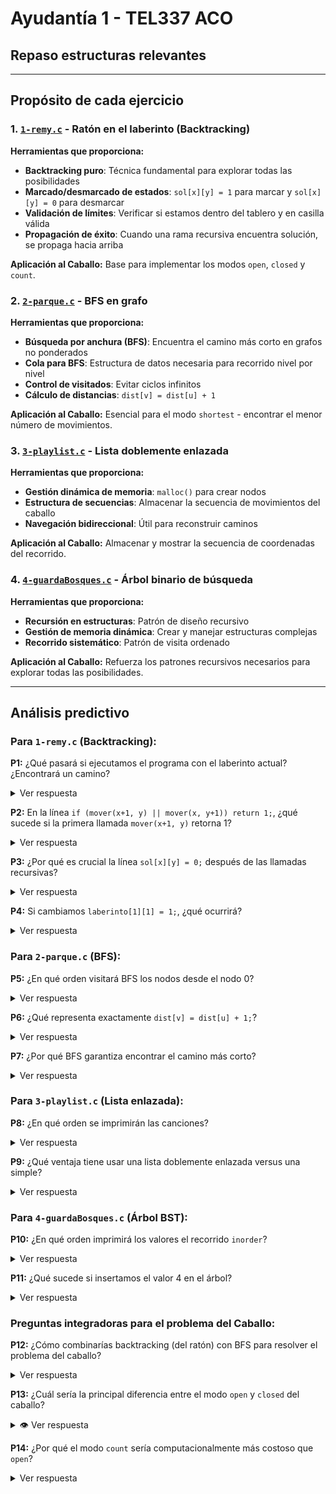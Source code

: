 # Ayudantía 1 - TEL337 ACO
## Repaso estructuras relevantes

---

## Propósito de cada ejercicio

### 1. [`1-remy.c`](1-remy.c) - Ratón en el laberinto (Backtracking)
**Herramientas que proporciona:**
- **Backtracking puro**: Técnica fundamental para explorar todas las posibilidades
- **Marcado/desmarcado de estados**: `sol[x][y] = 1` para marcar y `sol[x][y] = 0` para desmarcar
- **Validación de límites**: Verificar si estamos dentro del tablero y en casilla válida
- **Propagación de éxito**: Cuando una rama recursiva encuentra solución, se propaga hacia arriba

**Aplicación al Caballo:** Base para implementar los modos `open`, `closed` y `count`.

### 2. [`2-parque.c`](2-parque.c) - BFS en grafo
**Herramientas que proporciona:**
- **Búsqueda por anchura (BFS)**: Encuentra el camino más corto en grafos no ponderados
- **Cola para BFS**: Estructura de datos necesaria para recorrido nivel por nivel
- **Control de visitados**: Evitar ciclos infinitos
- **Cálculo de distancias**: `dist[v] = dist[u] + 1`

**Aplicación al Caballo:** Esencial para el modo `shortest` - encontrar el menor número de movimientos.

### 3. [`3-playlist.c`](3-playlist.c) - Lista doblemente enlazada
**Herramientas que proporciona:**
- **Gestión dinámica de memoria**: `malloc()` para crear nodos
- **Estructura de secuencias**: Almacenar la secuencia de movimientos del caballo
- **Navegación bidireccional**: Útil para reconstruir caminos

**Aplicación al Caballo:** Almacenar y mostrar la secuencia de coordenadas del recorrido.

### 4. [`4-guardaBosques.c`](4-guardaBosques.c) - Árbol binario de búsqueda
**Herramientas que proporciona:**
- **Recursión en estructuras**: Patrón de diseño recursivo
- **Gestión de memoria dinámica**: Crear y manejar estructuras complejas
- **Recorrido sistemático**: Patrón de visita ordenado

**Aplicación al Caballo:** Refuerza los patrones recursivos necesarios para explorar todas las posibilidades.

---

## Análisis predictivo

### Para `1-remy.c` (Backtracking):

**P1:** ¿Qué pasará si ejecutamos el programa con el laberinto actual? ¿Encontrará un camino?
<details>
<summary>Ver respuesta</summary>
<b>R1:</b> Sí, encontrará un camino. El laberinto permite ir de (0,0) a (3,3) moviéndose solo hacia abajo y derecha.
</details>

**P2:** En la línea `if (mover(x+1, y) || mover(x, y+1)) return 1;`, ¿qué sucede si la primera llamada `mover(x+1, y)` retorna 1?
<details>
<summary> Ver respuesta</summary>
<b>R2:</b> Se ejecuta el <code>return 1</code> inmediatamente debido al operador <code>||</code> (cortocircuito), sin evaluar <code>mover(x, y+1)</code>.
</details>

**P3:** ¿Por qué es crucial la línea `sol[x][y] = 0;` después de las llamadas recursivas?
<details>
<summary> Ver respuesta</summary>
<b>R3:</b> Porque desmarca la casilla para que pueda ser usada en otros caminos alternativos. Sin esto, el backtracking no funcionaría correctamente.
</details>

**P4:** Si cambiamos `laberinto[1][1] = 1;`, ¿qué ocurrirá?
<details>
<summary> Ver respuesta</summary>
<b>R4:</b> El programa reportará "No hay camino posible" porque se bloquea una casilla crítica en el único camino viable.
</details>

### Para `2-parque.c` (BFS):

**P5:** ¿En qué orden visitará BFS los nodos desde el nodo 0?
<details>
<summary> Ver respuesta</summary>
<b>R5:</b> 0 → 1,2 → 3 → 4,5 (nivel por nivel, según las conexiones del grafo).
</details>

**P6:** ¿Qué representa exactamente `dist[v] = dist[u] + 1;`?
<details>
<summary> Ver respuesta</summary>
<b>R6:</b> La distancia mínima (en número de aristas) desde el nodo inicial hasta el nodo <code>v</code>.
</details>

**P7:** ¿Por qué BFS garantiza encontrar el camino más corto?
<details>
<summary> Ver respuesta</summary>
<b>R7:</b> Porque explora todos los nodos a distancia <code>k</code> antes de explorar nodos a distancia <code>k+1</code>.
</details>

### Para `3-playlist.c` (Lista enlazada):

**P8:** ¿En qué orden se imprimirán las canciones?
<details>
<summary> Ver respuesta</summary>
<b>R8:</b> "Song A", "Song B", "Song C" (porque cada inserción es al inicio de la lista).
</details>

**P9:** ¿Qué ventaja tiene usar una lista doblemente enlazada versus una simple?
<details>
<summary> Ver respuesta</summary>
<b>R9:</b> Permite navegación en ambas direcciones, útil para reconstruir caminos o hacer recorridos bidireccionales.
</details>

### Para `4-guardaBosques.c` (Árbol BST):

**P10:** ¿En qué orden imprimirá los valores el recorrido `inorder`?
<details>
<summary> Ver respuesta</summary>
<b>R10:</b> 1, 2, 3, 5, 8 (orden ascendente, propiedad del recorrido inorder en BST).
</details>

**P11:** ¿Qué sucede si insertamos el valor 4 en el árbol?
<details>
<summary> Ver respuesta</summary>
<b>R11:</b> Se insertará como hijo derecho del nodo 3, manteniendo la propiedad del BST.
</details>

### Preguntas integradoras para el problema del Caballo:

**P12:** ¿Cómo combinarías backtracking (del ratón) con BFS para resolver el problema del caballo?
<details>
<summary> Ver respuesta</summary>
<b>R12:</b> Backtracking para los recorridos completos (<code>open</code>, <code>closed</code>, <code>count</code>) y BFS para el camino más corto (<code>shortest</code>).
</details>

**P13:** ¿Cuál sería la principal diferencia entre el modo `open` y `closed` del caballo?
<details>
<summary>👁️ Ver respuesta</summary>
<b>R13:</b> En <code>closed</code>, además de visitar todas las casillas, la posición final debe estar a un movimiento de caballo de la posición inicial.
</details>

**P14:** ¿Por qué el modo `count` sería computacionalmente más costoso que `open`?
<details>
<summary> Ver respuesta</summary>
<b>R14:</b> Porque <code>count</code> debe explorar TODAS las soluciones posibles sin detenerse en la primera, mientras que <code>open</code> se detiene al encontrar una solución.
</details>